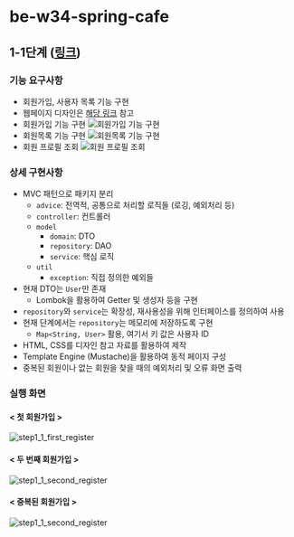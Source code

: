# be-w34-spring-cafe
## 1-1단계 ([링크](https://lucas.codesquad.kr/2022-kakao/course/%EC%9B%B9%EB%B0%B1%EC%97%94%EB%93%9C/Kakao-Cafe/%EC%B9%B4%ED%8E%98-%EA%B5%AC%ED%98%84-1%EB%8B%A8%EA%B3%84))
### 기능 요구사항
- 회원가입, 사용자 목록 기능 구현
- 웹페이지 디자인은 [해당 링크](https://www.figma.com/file/nwhBasptomWJCAMkElxp74/%EC%9E%90%EB%B0%94%EB%B0%B1%EC%97%94%EB%93%9C%EA%B5%90%EC%9C%A1%EC%9A%A9%EC%9B%B9%ED%8E%98%EC%9D%B4%EC%A7%80?node-id=0%3A1) 참고
- 회원가입 기능 구현
  ![회원가입 기능 구현](https://s3.ap-northeast-2.amazonaws.com/lucas-image.codesquad.kr/1641743868263user_form.PNG)
- 회원목록 기능 구현
  ![회원목록 기능 구현](https://s3.ap-northeast-2.amazonaws.com/lucas-image.codesquad.kr/1641743976051user_list.PNG)
- 회원 프로필 조회
  ![회원 프로필 조회](https://s3.ap-northeast-2.amazonaws.com/lucas-image.codesquad.kr/1641744019487user_profile.PNG)
### 상세 구현사항
- MVC 패턴으로 패키지 분리
    - `advice`: 전역적, 공통으로 처리할 로직들 (로깅, 예외처리 등)
    - `controller`: 컨트롤러
    - `model`
        - `domain`: DTO
        - `repository`: DAO
        - `service`: 핵심 로직
    - `util`
        - `exception`: 직접 정의한 예외들
- 현재 DTO는 `User`만 존재
  - Lombok을 활용하여 Getter 및 생성자 등을 구현
- `repository`와 `service`는 확장성, 재사용성을 위해 인터페이스를 정의하여 사용
- 현재 단계에서는 `repository`는 메모리에 저장하도록 구현
    - `Map<String, User>` 활용, 여기서 키 값은 사용자 ID
- HTML, CSS를 디자인 참고 자료를 활용하여 제작
- Template Engine (Mustache)을 활용하여 동적 페이지 구성
- 중복된 회원이나 없는 회원을 찾을 때의 예외처리 및 오류 화면 출력
### 실행 화면
#### < 첫 회원가입 >
![step1_1_first_register](img/step1_1_first_register.gif)
#### < 두 번째 회원가입 >
![step1_1_second_register](img/step1_1_second_register.gif)
#### < 중복된 회원가입 >
![step1_1_second_register](img/step1_1_duplicated.gif)
